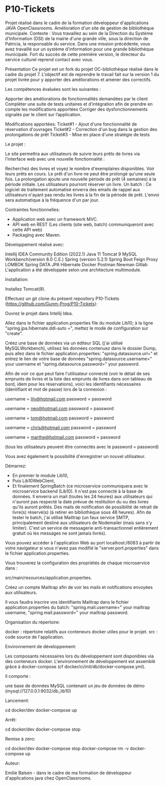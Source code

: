 # P10-Tickets
Projet réalisé dans le cadre de la formation développeur d'applications JAVA OpenClassrooms. Amélioration d'un site de gestion de bibliothèque municipale. Contexte : Vous travaillez au sein de la Direction du Système d'Information (DSI) de la mairie d'une grande ville, sous la direction de Patricia, la responsable du service. Dans une mission précédente, vous avez travaillé sur un système d'information pour une grande bibliothèque municipale. Fort du succès de cette première version, le directeur du service culturel reprend contact avec vous.

Présentation
Ce projet est un fork du projet OC-bibliothèque réalisé dans le cadre du projet 7. L'objectif est de reprendre le travail fait sur la version 1 du projet livrée pour y apporter des améliorations et amener des correctifs.

Les compétences évaluées sont les suivantes :

Apporter des améliorations de fonctionnalités demandées par le client
Compléter une suite de tests unitaires et d’intégration afin de prendre en compte les modifications apportées
Corriger des dysfonctionnements signalés par le client sur l’application.

Modifications apportées:
Ticket#1 - Ajout d'une fonctionnalité de réservation d'ouvrages
Ticket#2 - Correction d'un bug dans la gestion des prolongations de prêt
Ticket#3 - Mise en place d'une stratégie de tests


Le projet :

Le site permettra aux utilisateurs de suivre leurs prêts de livres via l'interface web avec une nouvelle fonctionnalité :

Recherchez des livres et voyez le nombre d'exemplaires disponibles. Voir leurs prêts en cours. Le prêt d'un livre ne peut être prolongé qu'une seule fois. La prolongation ajoute une nouvelle période de prêt (4 semaines) à la période initiale. Les utilisateurs pourront réserver un livre. Un batch : Ce logiciel de traitement automatisé enverra des emails de rappel aux utilisateurs n'ayant pas rendu les livres à la fin de la période de prêt. L'envoi sera automatique à la fréquence d'un par jour.


Contraintes fonctionnelles:

- Application web avec un framework MVC.
- API web en REST (Les clients (site web, batch) communiqueront avec cette API web) 
- Packaging avec Maven.


Développement réalisé avec:

Intellij IDEA Community Edition (2022.1)
Java 11
Tomcat 9
MySQL Workbench(version 8.0 C.E.)
Spring (version 5.2.1)
Spring Boot
Feign Proxy
LOMBOK
Spring DATA JPA Hibernate
Docker
Postman
Newman
Gitlab
L'application a été développée selon une architecture multimodule.


Installation:

Installez Tomcat(9).

Effectuez un git clone du présent repository P10-Tickets (https://github.com/Gunm-Prog/P10-Tickets):

Ouvrez le projet dans Intellij Idea.

Allez dans le fichier application.properties file du module Lib10; à la ligne "spring.jpa.hibernate.ddl-auto =", mettez le mode de configuration sur "create".

Créez une base de données via un éditeur SQL (j'ai utilisé MySQLWorkbench), utilisez les données contenuez dans le dossier Dump, puis allez dans le fichier application.properties: "spring.datasource.url=" et entrez le lien de votre base de données "spring.datasource.username=" your username et "spring.datasource.password=" your password.






Afin de voir ce que peut faire l'utilisateur connecté (voir le détail de ses emprunts de livres et la liste des emprunts de livres dans son tableau de bord, idem pour les réservations), voici les identifiants nécessaires (identifiant et mot de passe) lors de la connexion :

username = lily@hotmail.com password = password

username = neo@hotmail.com password = password

username = tom@hotmail.com password = password

username = chris@hotmail.com password = password

username = marthe@hotmail.com password = password

(tous les utilisateurs peuvent être connectés avec le password = password)

Vous avez également la possibilité d'enregistrer un nouvel utilisateur.


Démarrez:

- En premier le module Lib10,
- Puis Lib10WebClient,
- Et finalement SpringBatch (ce microservice communiquera avec le microservice backend (Lib10). Il n'est pas connecté à la base de données. Il enverra un mail (toutes les 24 heures) aux utilisateurs qui n'auront pas respecté la date prévue de restitution du ou des livres qu'ils auront prêtés. Des mails de notification de possibilité de retrait de livre(s) réservé(s) (à retirer en bibliothèque sous 48 heures). Afin de tester le batch, j'ai utilisé Mailtrap (un faux service SMTP, principalement destiné aux utilisateurs de Nodemailer (mais sans s'y limiter). C'est un service de messagerie anti-transactionnel entièrement gratuit où les messages ne sont jamais livrés).

Vous pouvez accéder à l'application Web au port localhost:/8083 à partir de votre navigateur si vous n'avez pas modifié le "server.port.properties" dans le fichier application.properties.

Vous trouverez la configuration des propriétés de chaque microservice dans :

src/main/resources/application.properties.

Créez un compte Mailtrap afin de voir les mails et notifications envoyées aux utilisateurs. 

Il vous faudra inscrire vos identifiants Mailtrap dans le fichier application.properties du batch: "spring.mail.username=" your mailtrap username, "spring.mail.password=" your mailtrap password.


Organisation du répertoire:

docker : répertoire relatifs aux conteneurs docker utiles pour le projet.
src : code source de l'application.


Environnement de développement:

Les composants nécessaires lors du développement sont disponibles via des conteneurs docker. L'environnement de développement est assemblé grâce à docker-compose (cf docker/ci/init/db/docker-compose.yml).

Il comporte :

une base de données MySQL contenant un jeu de données de démo (mysql://127.0.0.1:9032/db_lib10)

Lancement:

cd docker/dev
docker-compose up


Arrêt:

cd docker/dev
docker-compose stop


Remise à zero:

cd docker/dev
docker-compose stop
docker-compose rm -v
docker-compose up


Auteur:

Emilie Balsen - dans le cadre de ma formation de développeur d'applications java chez OpenClassrooms.
